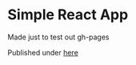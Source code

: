 # Simple React App
Made just to test out gh-pages

Published under [here](https://jnyuu.github.io/fortniteApp/)
